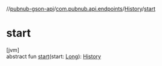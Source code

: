 //[pubnub-gson-api](../../../index.md)/[com.pubnub.api.endpoints](../index.md)/[History](index.md)/[start](start.md)

# start

[jvm]\
abstract fun [start](start.md)(start: [Long](https://docs.oracle.com/javase/8/docs/api/java/lang/Long.html)): [History](index.md)
